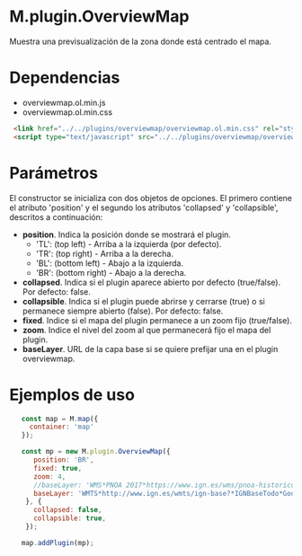 # M.plugin.OverviewMap

Muestra una previsualización de la zona donde está centrado el mapa.

# Dependencias

- overviewmap.ol.min.js
- overviewmap.ol.min.css


```html
 <link href="../../plugins/overviewmap/overviewmap.ol.min.css" rel="stylesheet" />
 <script type="text/javascript" src="../../plugins/overviewmap/overviewmap.ol.min.js"></script>
```

# Parámetros

El constructor se inicializa con dos objetos de opciones. El primero contiene el atributo 'position' y el segundo los atributos 'collapsed' y 'collapsible', descritos a continuación:

- **position**. Indica la posición donde se mostrará el plugin.
  - 'TL': (top left) - Arriba a la izquierda (por defecto).
  - 'TR': (top right) - Arriba a la derecha.
  - 'BL': (bottom left) - Abajo a la izquierda.
  - 'BR': (bottom right) - Abajo a la derecha.
- **collapsed**. Indica si el plugin aparece abierto por defecto (true/false).  Por defecto: false.
- **collapsible**. Indica si el plugin puede abrirse y cerrarse (true) o si permanece siempre abierto (false).  Por defecto: false.
- **fixed**. Indice si el mapa del plugin permanece a un zoom fijo (true/false).
- **zoom**. Indice el nivel del zoom al que permanecerá fijo el mapa del plugin.
- **baseLayer**. URL de la capa base si se quiere prefijar una en el plugin overviewmap.


# Ejemplos de uso

```javascript
   const map = M.map({
     container: 'map'
   });

   const mp = new M.plugin.OverviewMap({
      position: 'BR',
      fixed: true,
      zoom: 4,
      //baseLayer: 'WMS*PNOA 2017*https://www.ign.es/wms/pnoa-historico?*PNOA2017*true*true', Ejemplo WMS
      baseLayer: 'WMTS*http://www.ign.es/wmts/ign-base?*IGNBaseTodo*GoogleMapsCompatible*Mapa IGN*false*image/jpeg*false*false*true', //Ejemplo WMTS
    }, {
      collapsed: false,
      collapsible: true,
    });

   map.addPlugin(mp);
```
